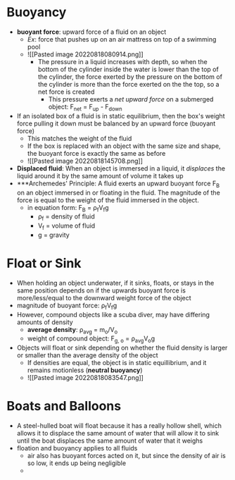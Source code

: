# Buoyancy
- **buoyant force**: upward force of a fluid on an object
	- _Ex_: force that pushes up on an air mattress on top of a swimming pool
	- ![[Pasted image 20220818080914.png]]
		- The pressure in a liquid increases with depth, so when the bottom of the cylinder inside the water is lower than the top of the cylinder, the force exerted by the pressure on the bottom of the cylinder is more than the force exerted on the the top, so a net force is created
			- This pressure exerts a *net upward force* on a submerged object: F<sub>net</sub> = F<sub>up</sub> - F<sub>down</sub>
- If an isolated box of a fluid is in static equilibrium, then the box's weight force pulling it down must be balanced by an upward force (buoyant force)
	- This matches the weight of the fluid
	- If the box is replaced with an object with the same size and shape, the buoyant force is exactly the same as before
	- ![[Pasted image 20220818145708.png]]
- **Displaced fluid**: When an object is immersed in a liquid, it *displaces* the liquid around it by the same amount of volume it takes up
- ***Archemedes' Principle: A fluid exerts an upward buoyant force F<sub>B</sub> on an object immersed in or floating in the fluid. The magnitude of the force is equal to the weight of the fluid immersed in the object.
	- in equation form: F<sub>B</sub> = ρ<sub>f</sub>V<sub>f</sub>g
		- ρ<sub>f</sub> = density of fluid 
		- V<sub>f</sub> = volume of fluid
		- g = gravity

# Float or Sink
- When holding an object underwater, if it sinks, floats, or stays in the same position depends on if the upwards buoyant force is more/less/equal to the downward weight force of the object
- magnitude of buoyant force:  ρ<sub>f</sub>V<sub>f</sub>g
- However, compound objects like a scuba diver, may have differing amounts of density
	- **average density**: ρ<sub>avg</sub> = m<sub>o</sub>/V<sub>o</sub> 
	- weight of compound object: F<sub>g, o</sub> = ρ<sub>avg</sub>V<sub>o</sub>g
- Objects will float or sink depending on whether the fluid density is larger or smaller than the average density of the object
	- If densities are equal, the object is in static equillibrium, and it remains motionless (**neutral buoyancy**)
	- ![[Pasted image 20220818083547.png]]

# Boats and Balloons
- A steel-hulled boat will float because it has a really hollow shell, which allows it to displace the same amount of water that will allow it to sink until the boat displaces the same amount of water that it weighs
- floation and buoyancy applies to all fluids
	- air also has buoyant forces acted on it, but since the density of air is so low, it ends up being negligible
	- 